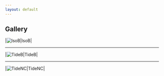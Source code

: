 ```yaml
---
layout: default
---
```

<style>
table {
    border-collapse: collapse;
}
table, th, td {
   border: none;
}
blockquote {
    border-left: none;
    padding-left: 10px;
}
</style>

## Gallery

|![IsoB](./assets/images/A-IsoB_synthobs)|IsoB|

* * *

|![TideB](./assets/images/B-TideB_synthobs)|TideB|

* * *

|![TideNC](./assets/images/A-IsoB_synthobs)|TideNC|
